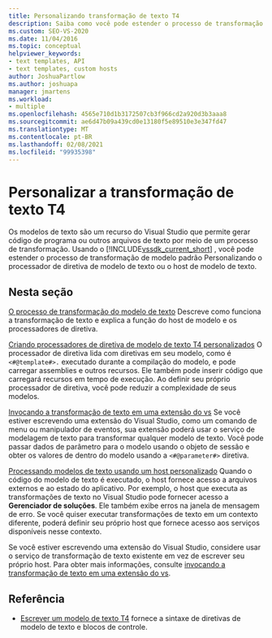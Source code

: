 ```yaml
---
title: Personalizando transformação de texto T4
description: Saiba como você pode estender o processo de transformação de modelo padrão Personalizando o processador de diretiva de modelo de texto ou o host de modelo de texto.
ms.custom: SEO-VS-2020
ms.date: 11/04/2016
ms.topic: conceptual
helpviewer_keywords:
- text templates, API
- text templates, custom hosts
author: JoshuaPartlow
ms.author: joshuapa
manager: jmartens
ms.workload:
- multiple
ms.openlocfilehash: 4565e710d1b3172507cb3f966cd2a920d3b3aaa8
ms.sourcegitcommit: ae6d47b09a439cd0e13180f5e89510e3e347fd47
ms.translationtype: MT
ms.contentlocale: pt-BR
ms.lasthandoff: 02/08/2021
ms.locfileid: "99935398"
---
```

# <a name="customize-t4-text-transformation"></a>Personalizar a transformação de texto T4

Os modelos de texto são um recurso do Visual Studio que permite gerar código de programa ou outros arquivos de texto por meio de um processo de transformação. Usando o [!INCLUDE[vssdk_current_short](../modeling/includes/vssdk_current_short_md.md)] , você pode estender o processo de transformação de modelo padrão Personalizando o processador de diretiva de modelo de texto ou o host de modelo de texto.

## <a name="in-this-section"></a>Nesta seção

 [O processo de transformação do modelo de texto](../modeling/the-text-template-transformation-process.md) Descreve como funciona a transformação de texto e explica a função do host de modelo e os processadores de diretiva.

 [Criando processadores de diretiva de modelo de texto T4 personalizados](../modeling/creating-custom-t4-text-template-directive-processors.md) O processador de diretiva lida com diretivas em seu modelo, como é `<#@template#>.` executado durante a compilação do modelo, e pode carregar assemblies e outros recursos. Ele também pode inserir código que carregará recursos em tempo de execução. Ao definir seu próprio processador de diretiva, você pode reduzir a complexidade de seus modelos.

 [Invocando a transformação de texto em uma extensão do vs](../modeling/invoking-text-transformation-in-a-vs-extension.md) Se você estiver escrevendo uma extensão do Visual Studio, como um comando de menu ou manipulador de eventos, sua extensão poderá usar o serviço de modelagem de texto para transformar qualquer modelo de texto. Você pode passar dados de parâmetro para o modelo usando o objeto de sessão e obter os valores de dentro do modelo usando a `<#@parameter#>` diretiva.

 [Processando modelos de texto usando um host personalizado](../modeling/processing-text-templates-by-using-a-custom-host.md) Quando o código do modelo de texto é executado, o host fornece acesso a arquivos externos e ao estado do aplicativo. Por exemplo, o host que executa as transformações de texto no Visual Studio pode fornecer acesso a **Gerenciador de soluções**. Ele também exibe erros na janela de mensagem de erro. Se você quiser executar transformações de texto em um contexto diferente, poderá definir seu próprio host que fornece acesso aos serviços disponíveis nesse contexto.

 Se você estiver escrevendo uma extensão do Visual Studio, considere usar o serviço de transformação de texto existente em vez de escrever seu próprio host. Para obter mais informações, consulte [invocando a transformação de texto em uma extensão do vs](../modeling/invoking-text-transformation-in-a-vs-extension.md).

## <a name="reference"></a>Referência

- [Escrever um modelo de texto T4](../modeling/writing-a-t4-text-template.md) fornece a sintaxe de diretivas de modelo de texto e blocos de controle.
